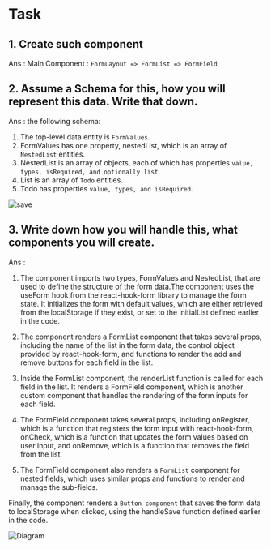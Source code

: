 # Task
## 1. Create such component

Ans :
Main Component :
 `FormLayout => FormList => FormField`

## 2. Assume a Schema for this, how you will represent this data. Write that down.

Ans : the following schema:
1. The top-level data entity is `FormValues`.
2. FormValues has one property, nestedList, which is an array of `NestedList` entities.
3. NestedList is an array of objects, each of which has properties `value, types, isRequired, and optionally list`.
4. List is an array of `Todo` entities.
5. Todo has properties `value, types, and isRequired`.

![save](https://user-images.githubusercontent.com/78078088/233141986-e9ab8b11-c072-4eb9-85bd-e852ab444390.png)



## 3. Write down how you will handle this, what components you will create.
Ans :
1. The component imports two types, FormValues and NestedList, that are used to define the structure of the form data.The component uses the useForm hook from the react-hook-form library to manage the form state. It initializes the form with default values, which are either retrieved from the localStorage if they exist, or set to the initialList defined earlier in the code.

2. The component renders a FormList component that takes several props, including the name of the list in the form data, the control object provided by react-hook-form, and functions to render the add and remove buttons for each field in the list.

3. Inside the FormList component, the renderList function is called for each field in the list. It renders a FormField component, which is another custom component that handles the rendering of the form inputs for each field.

4. The FormField component takes several props, including onRegister, which is a function that registers the form input with react-hook-form, onCheck, which is a function that updates the form values based on user input, and onRemove, which is a function that removes the field from the list.

5. The FormField component also renders a `FormList` component for nested fields, which uses similar props and functions to render and manage the sub-fields.

Finally, the component renders a `Button component` that saves the form data to localStorage when clicked, using the handleSave function defined earlier in the code.


![Diagram](https://user-images.githubusercontent.com/78078088/233142758-2784807d-ab10-42ad-bfa7-2e00e31a2d03.png)



